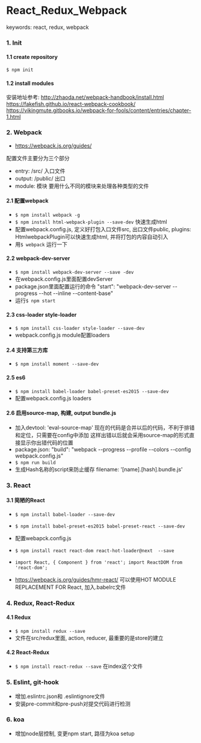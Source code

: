 # React_Redux_Webpack
keywords: react, redux, webpack

### 1. Init

#### 1.1 create repository

`$ npm init`

#### 1.2 install modules

安装地址参考:
http://zhaoda.net/webpack-handbook/install.html
https://fakefish.github.io/react-webpack-cookbook/
https://vikingmute.gitbooks.io/webpack-for-fools/content/entries/chapter-1.html

### 2. Webpack
- https://webpack.js.org/guides/

配置文件主要分为三个部分
- entry: /src/ 入口文件
- output: /public/ 出口
- module: 模块 要用什么不同的模块来处理各种类型的文件

#### 2.1 配置webpack
- `$ npm install webpack -g`
- `$ npm install html-webpack-plugin --save-dev` 快速生成html
- 配置webpack.config.js, 定义好打包入口文件src, 出口文件public, plugins: HtmlwebpackPlugin可以快速生成html,
并将打包的内容自动引入
- 用`$ webpack` 运行一下

#### 2.2 webpack-dev-server
- `$ npm install webpack-dev-server --save -dev`
- 在webpack.config.js里面配置devServer
- package.json里面配置运行的命令 "start": "webpack-dev-server --progress --hot --inline --content-base"
- 运行`$ npm start`

#### 2.3 css-loader style-loader
- `$ npm install css-loader style-loader --save-dev`
- webpack.config.js module配置loaders

#### 2.4 支持第三方库
- `$ npm install moment --save-dev`

#### 2.5 es6
- `$ npm install babel-loader babel-preset-es2015 --save-dev`
- 配置webpack.config.js loaders

#### 2.6 启用source-map, 构建, output bundle.js
- 加入devtool: 'eval-source-map' 现在的代码是合并以后的代码，不利于排错和定位，只需要在config中添加
这样出错以后就会采用source-map的形式直接显示你出错代码的位置
- package.json: "build": "webpack --progress --profile --colors --config webpack.config.js"
- `$ npm run build`
- 生成Hash名称的script来防止缓存 filename: '[name].[hash].bundle.js'


### 3. React
#### 3.1 简陋的React
- `$ npm install babel-loader --save-dev`
- `$ npm install babel-preset-es2015 babel-preset-react --save-dev`
- 配置webapck.config.js
- `$ npm install react react-dom react-hot-loader@next  --save`
- `import React, { Component } from 'react'; import ReactDOM from 'react-dom';`

- https://webpack.js.org/guides/hmr-react/ 可以使用HOT MODULE REPLACEMENT FOR React,
加入.babelrc文件

### 4. Redux, React-Redux
#### 4.1 Redux
- `$ npm install redux --save`
- 文件在src/redux里面, action, reducer, 最重要的是store的建立

#### 4.2 React-Redux
- `$ npm install react-redux --save`
在index这个文件

### 5. Eslint, git-hook
- 增加.eslintrc.json和 .eslintignore文件
- 安装pre-commit和pre-push对提交代码进行检测

### 6. koa
- 增加node层控制, 变更npm start, 路径为koa setup
